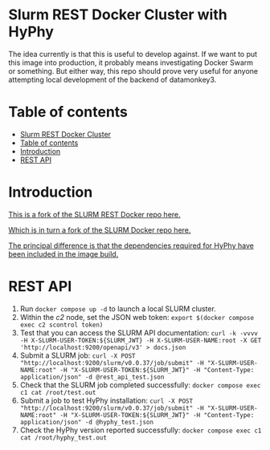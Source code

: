 # Slurm REST Docker Cluster with HyPhy

The idea currently is that this is useful to develop against. If we want to put this image into production, it probably means investigating Docker Swarm or something. But either way, this repo should prove very useful for anyone attempting local development of the backend of datamonkey3.

# Table of contents

- [Slurm REST Docker Cluster](#slurm-rest-docker-cluster)
- [Table of contents](#table-of-contents)
- [Introduction](#introduction)
- [REST API](#rest-api)

# Introduction

[This is a fork of the SLURM REST Docker repo here.](https://github.com/JBris/slurm-rest-api-docker)

[Which is in turn a fork of the SLURM Docker repo here.](https://github.com/giovtorres/slurm-docker-cluster)

[The principal difference is that the dependencies required for HyPhy have been included in the image build.](https://github.com/veg/hyphy)

# REST API

1. Run `docker compose up -d` to launch a local SLURM cluster.
2. Within the *c2* node, set the JSON web token: `export $(docker compose exec c2 scontrol token)`
3. Test that you can access the SLURM API documentation: `curl -k -vvvv -H X-SLURM-USER-TOKEN:${SLURM_JWT} -H X-SLURM-USER-NAME:root -X GET 'http://localhost:9200/openapi/v3' > docs.json`
4. Submit a SLURM job: `curl -X POST "http://localhost:9200/slurm/v0.0.37/job/submit" -H "X-SLURM-USER-NAME:root" -H "X-SLURM-USER-TOKEN:${SLURM_JWT}" -H "Content-Type: application/json" -d @rest_api_test.json`
5. Check that the SLURM job completed successfully: `docker compose exec c1 cat /root/test.out`
6. Submit a job to test HyPhy installation: `curl -X POST "http://localhost:9200/slurm/v0.0.37/job/submit" -H "X-SLURM-USER-NAME:root" -H "X-SLURM-USER-TOKEN:${SLURM_JWT}" -H "Content-Type: application/json" -d @hyphy_test.json`
7. Check the HyPhy version reported successfully: `docker compose exec c1 cat /root/hyphy_test.out`
